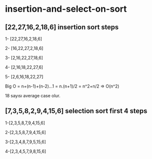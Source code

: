 # insertion-and-select-on-sort
## [22,27,16,2,18,6] insertion sort steps

1- [22,27,16,2,18,6]

2- [16,22,27,2,18,6]

3- [2,16,22,27,18,6]

4- [2,16,18,22,27,6]

5- [2,6,16,18,22,27]

Big O = n+(n-1)+(n-2)...1 = n.(n+1)/2 = n^2+n/2 => O(n^2)

18 sayısı average case olur.

## [7,3,5,8,2,9,4,15,6] selection sort first 4 steps

1-[2,3,5,8,7,9,4,15,6]

2-[2,3,5,8,7,9,4,15,6]

3-[2,3,4,8,7,9,5,15,6]

4-[2,3,4,5,7,9,8,15,6]
